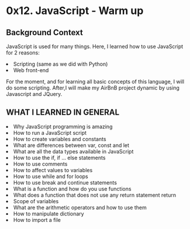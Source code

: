 <h1>0x12. JavaScript - Warm up</h1>
<h2>Background Context </h2>
<p>JavaScript is used for many things. Here, I learned  how to use JavaScript for 2 reasons:<p>
<li>Scripting (same as we did with Python)</li>
<li>Web front-end</li>
<p>For the moment, and for learning all basic concepts of this language, I will do some scripting. After,I will make my AirBnB project dynamic by using Javascript and JQuery.</p>

<h2> WHAT I LEARNED IN GENERAL </h2>
<li>Why JavaScript programming is amazing</li>
<li>How to run a JavaScript script</li>
<li>How to create variables and constants</li>
<li>What are differences between var, const and let</li>
<li>What are all the data types available in JavaScript</li>
<li>How to use the if, if ... else statements</li>
<li>How to use comments</li>
<li>How to affect values to variables</li>
<li>How to use while and for loops</li>
<li>How to use break and continue statements</li>
<li>What is a function and how do you use functions</li>
<li>What does a function that does not use any return statement return</li>
<li>Scope of variables</li>
<li>What are the arithmetic operators and how to use them</li>
<li>How to manipulate dictionary</li>
<li>How to import a file</Li>
